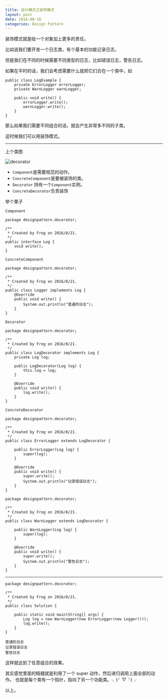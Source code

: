```yaml
---
title: 设计模式之装饰模式
layout: post
date: 2016-08-10
categories: Design Pattern
---
```


装饰模式就是给一个对象加上更多的责任。

比如说我们要开发一个日志类，有个基本的功能记录日志。

但是我们在不同的时候需要不同类型的日志，比如错误日志，警告日志。

如果在平时的话，我们会考虑需要什么就把它们合在一个类中，如

```
public class LogExample {
    private ErrorLogger errorLogger;
    private WarnLogger warnLogger;
    
    public void write() {
        errorLogger.write();
        warnLogger.write();
    }
}
```

那么如果我们需要不同组合的话，就会产生非常多不同的子类。

这时候我们可以用装饰模式。

-----

上个类图

![decorator](http://pic002.cnblogs.com/images/2012/267603/2012010318015849.jpg)

- `Component`是需要规范的动作。
- `ConcreteComponent`是要被装饰的类。
- `Decorator` 持有一个`Component`实例。
- `ConcreteDecorator`负责装饰

举个栗子

`Component`

```
package designpattern.decorator;

/**
 * Created by Frog on 2016/8/21.
 */
public interface Log {
    void write();
}
```

`ConcreteComponent`

```
package designpattern.decorator;

/**
 * Created by Frog on 2016/8/21.
 */
public class Logger implements Log {
    @Override
    public void write() {
        System.out.println("普通的日志");
    }
}
```

`Decorator`
    
```
package designpattern.decorator;

/**
 * Created by Frog on 2016/8/21.
 */
public class LogDecorator implements Log {
    private Log log;

    public LogDecorator(Log log) {
        this.log = log;
    }

    @Override
    public void write() {
        log.write();
    }
}
```

`ConcreteDecorator`

```
package designpattern.decorator;

/**
 * Created by Frog on 2016/8/21.
 */
public class ErrorLogger extends LogDecorator {

    public ErrorLogger(Log log) {
        super(log);
    }

    @Override
    public void write() {
        super.write();
        System.out.println("记录错误日志");
    }
}
```

```
package designpattern.decorator;

/**
 * Created by Frog on 2016/8/21.
 */
public class WarnLogger extends LogDecorator {

    public WarnLogger(Log log) {
        super(log);
    }

    @Override
    public void write() {
        super.write();
        System.out.println("警告日志");
    }
}
```

----

```
package designpattern.decorator;

/**
 * Created by Frog on 2016/8/21.
 */
public class Solution {

    public static void main(String[] args) {
        Log log = new WarnLogger(new ErrorLogger(new Logger()));
        log.write();
    }
}
```

```
普通的日志
记录错误日志
警告日志
```


这样就达到了任意组合的效果。

其实感觉里面的精髓就是利用了一个 super 动作，然后递归调用上面全部的动作。
也就是每个类有一个指针，指向了另一个功能类。╮(╯▽╰)╭

以上。